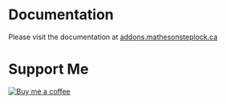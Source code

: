 # Documentation

Please visit the documentation at [addons.mathesonsteplock.ca](https://addons.mathesonsteplock.ca/docs/addons/rsyslog/basic-config)

# Support Me

[![Buy me a coffee][buymeacoffee-logo]][buymeacoffee]

[buymeacoffee-logo]: https://cdn.buymeacoffee.com/buttons/default-black.png
[buymeacoffee]: https://www.buymeacoffee.com/mathesonstep
